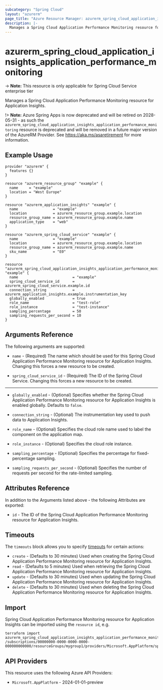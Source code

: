 ```yaml
---
subcategory: "Spring Cloud"
layout: "azurerm"
page_title: "Azure Resource Manager: azurerm_spring_cloud_application_insights_application_performance_monitoring"
description: |-
  Manages a Spring Cloud Application Performance Monitoring resource for Application Insights.
---
```


# azurerm_spring_cloud_application_insights_application_performance_monitoring

-> **Note:** This resource is only applicable for Spring Cloud Service enterprise tier

Manages a Spring Cloud Application Performance Monitoring resource for Application Insights.

!> **Note:** Azure Spring Apps is now deprecated and will be retired on 2028-05-31 - as such the `azurerm_spring_cloud_application_insights_application_performance_monitoring` resource is deprecated and will be removed in a future major version of the AzureRM Provider. See https://aka.ms/asaretirement for more information.

## Example Usage

```hcl
provider "azurerm" {
  features {}
}

resource "azurerm_resource_group" "example" {
  name     = "example"
  location = "West Europe"
}

resource "azurerm_application_insights" "example" {
  name                = "example"
  location            = azurerm_resource_group.example.location
  resource_group_name = azurerm_resource_group.example.name
  application_type    = "web"
}

resource "azurerm_spring_cloud_service" "example" {
  name                = "example"
  location            = azurerm_resource_group.example.location
  resource_group_name = azurerm_resource_group.example.name
  sku_name            = "E0"
}

resource "azurerm_spring_cloud_application_insights_application_performance_monitoring" "example" {
  name                         = "example"
  spring_cloud_service_id      = azurerm_spring_cloud_service.example.id
  connection_string            = azurerm_application_insights.example.instrumentation_key
  globally_enabled             = true
  role_name                    = "test-role"
  role_instance                = "test-instance"
  sampling_percentage          = 50
  sampling_requests_per_second = 10
}
```

## Arguments Reference

The following arguments are supported:

* `name` - (Required) The name which should be used for this Spring Cloud Application Performance Monitoring resource for Application Insights. Changing this forces a new resource to be created.

* `spring_cloud_service_id` - (Required) The ID of the Spring Cloud Service. Changing this forces a new resource to be created.

---

* `globally_enabled` - (Optional) Specifies whether the Spring Cloud Application Performance Monitoring resource for Application Insights is enabled globally. Defaults to `false`.

* `connection_string` - (Optional) The instrumentation key used to push data to Application Insights.

* `role_name` - (Optional) Specifies the cloud role name used to label the component on the application map.

* `role_instance` - (Optional) Specifies the cloud role instance.
 
* `sampling_percentage` - (Optional) Specifies the percentage for fixed-percentage sampling.

* `sampling_requests_per_second` - (Optional) Specifies the number of requests per second for the rate-limited sampling. 

## Attributes Reference

In addition to the Arguments listed above - the following Attributes are exported: 

* `id` - The ID of the Spring Cloud Application Performance Monitoring resource for Application Insights.

## Timeouts

The `timeouts` block allows you to specify [timeouts](https://www.terraform.io/language/resources/syntax#operation-timeouts) for certain actions:

* `create` - (Defaults to 30 minutes) Used when creating the Spring Cloud Application Performance Monitoring resource for Application Insights.
* `read` - (Defaults to 5 minutes) Used when retrieving the Spring Cloud Application Performance Monitoring resource for Application Insights.
* `update` - (Defaults to 30 minutes) Used when updating the Spring Cloud Application Performance Monitoring resource for Application Insights.
* `delete` - (Defaults to 30 minutes) Used when deleting the Spring Cloud Application Performance Monitoring resource for Application Insights.

## Import

Spring Cloud Application Performance Monitoring resource for Application Insights can be imported using the `resource id`, e.g.

```shell
terraform import azurerm_spring_cloud_application_insights_application_performance_monitoring.example /subscriptions/00000000-0000-0000-0000-000000000000/resourceGroups/mygroup1/providers/Microsoft.AppPlatform/spring/service1/apms/apm1
```

## API Providers
<!-- This section is generated, changes will be overwritten -->
This resource uses the following Azure API Providers:

* `Microsoft.AppPlatform` - 2024-01-01-preview
